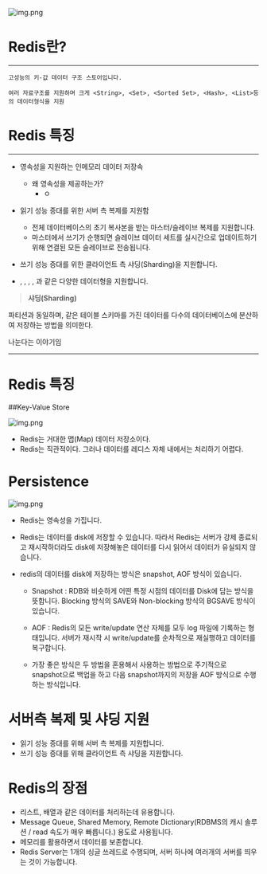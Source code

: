 ![img.png](https://azderica.github.io/assets/static/RedisLogo.07cc2b7.8b577cf10f0d36b46fea48dfed2b30e2.png)

# Redis란?

---

    고성능의 키-값 데이터 구조 스토어입니다.

    여러 자료구조를 지원하며 크게 <String>, <Set>, <Sorted Set>, <Hash>, <List>등의 데이터형식을 지원

# Redis 특징

---

- 영속성을 지원하는 인메모리 데이터 저장속

    - 왜 영속성을 제공하는가?
      - ㅇ

- 읽기 성능 증대를 위한 서버 측 복제를 지원함
  - 전체 데이터베이스의 초기 복사본을 받는 마스터/슬레이브 복제를 지원합니다.
  - 마스터에서 쓰기가 순행되면 슬레이브 데이터 세트를 실시간으로 업데이트하기 위해 연결된 모든 슬레이브로 전송됩니다.


- 쓰기 성능 증대를 위한 클라이언트 측 샤딩(Sharding)을 지원합니다.
- <String>, <Set>, <Sorted Set>, <Hash>, <List>과 같은 다양한 데이터형을 지원합니다.

> **샤딩(Sharding)**
>

파티션과 동일하며, 같은 테이블 스키마를 가진 데이터를 다수의 데이터베이스에 분산하여 저장하는 방법을 의미한다.

나눈다는 이야기임

---

# Redis 특징

##Key-Value Store

![img.png](https://user-images.githubusercontent.com/42582516/133774329-00ddf3c0-a24e-40b0-9dd8-460616ea5400.png)

- Redis는 거대한 맵(Map) 데이터 저장소이다.
- Redis는 직관적이다. 그러나 데이터를 레디스 자체 내에서는 처리하기 어렵다.


# Persistence

![img.png](https://user-images.githubusercontent.com/42582516/133775761-c7644499-ae6f-4aa8-bd25-8208780c41e0.png)

- Redis는 영속성을 가집니다.

- Redis는 데이터를 disk에 저장할 수 있습니다. 따라서 Redis는 서버가 강제 종료되고 재시작하더라도 disk에 저장해놓은 데이터를 다시 읽어서 데이터가 유실되지 않습니다.

- redis의 데이터를 disk에 저장하는 방식은 snapshot, AOF 방식이 있습니다.

  - Snapshot : RDB와 비슷하게 어떤 특정 시점의 데이터를 Disk에 담는 방식을 뜻합니다. Blocking 방식의 SAVE와 Non-blocking 방식의 BGSAVE 방식이 있습니다.
  
  - AOF : Redis의 모든 write/update 연산 자체를 모두 log 파일에 기록하는 형태입니다. 서버가 재시작 시 write/update를 순차적으로 재실행하고 데이터를 복구합니다.
  
  - 가장 좋은 방식은 두 방법을 혼용해서 사용하는 방법으로 주기적으로 snapshot으로 백업을 하고 다음 snapshot까지의 저장을 AOF 방식으로 수행하는 방식입니다.

# 서버측 복제 및 샤딩 지원

- 읽기 성능 증대를 위해 서버 측 복제를 지원합니다.
- 쓰기 성능 증대를 위해 클라이언트 측 샤딩을 지원합니다.

# Redis의 장점

- 리스트, 배열과 같은 데이터를 처리하는데 유용합니다.
- Message Queue, Shared Memory, Remote Dictionary(RDBMS의 캐시 솔루션 / read 속도가 매우 빠릅니다.) 용도로 사용됩니다.
- 메모리를 활용하면서 데이터를 보존합니다.
- Redis Server는 1개의 싱글 쓰레드로 수행되며, 서버 하나에 여러개의 서버를 띄우는 것이 가능합니다.



